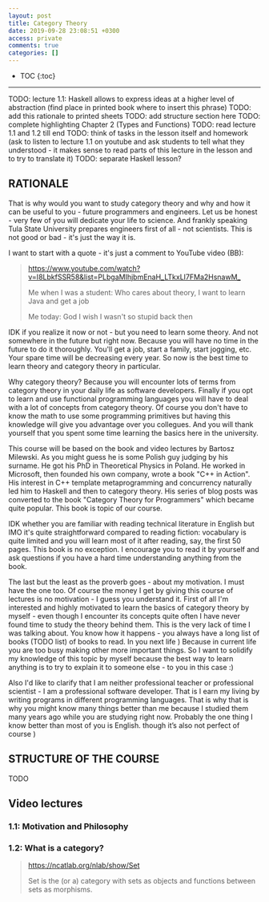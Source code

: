 ```yaml
---
layout: post
title: Category Theory
date: 2019-09-28 23:08:51 +0300
access: private
comments: true
categories: []
---
```


<!-- @format -->

<!-- more -->

<!-- prettier-ignore -->
* TOC
{:toc}
<hr>

TODO: lecture 1.1: Haskell allows to express ideas at a higher level of
abstraction (find place in printed book where to insert this phrase)
TODO: add this rationale to printed sheets
TODO: add structure section here
TODO: complete highlighting Chapter 2 (Types and Functions)
TODO: read lecture 1.1 and 1.2 till end
TODO: think of tasks in the lesson itself and homework (ask to listen to
lecture 1.1 on youtube and ask students to tell what they understood - it makes
sense to read parts of this lecture in the lesson and to try to translate it)
TODO: separate Haskell lesson?

## RATIONALE

That is why would you want to study category theory and why and how it can be
useful to you - future programmers and engineers. Let us be honest - very few of
you will dedicate your life to science. And frankly speaking Tula State
University prepares engineers first of all - not scientists. This is not good
or bad - it's just the way it is.

I want to start with a quote - it's just a comment to YouTube video (BB):

> <https://www.youtube.com/watch?v=I8LbkfSSR58&list=PLbgaMIhjbmEnaH_LTkxLI7FMa2HsnawM_>
>
> Me when I was a student: Who cares about theory, I want to learn Java and get
> a job
>
> Me today: God I wish I wasn't so stupid back then

IDK if you realize it now or not - but you need to learn some theory. And not
somewhere in the future but right now. Because you will have no time in the
future to do it thoroughly. You'll get a job, start a family, start jogging,
etc. Your spare time will be decreasing every year. So now is the best time to
learn theory and category theory in particular.

Why category theory? Because you will encounter lots of terms from category
theory in your daily life as software developers. Finally if you opt to learn
and use functional programming languages you will have to deal with a lot of
concepts from category theory. Of course you don't have to know the math to use
some programming primitives but having this knowledge will give you advantage
over you collegues. And you will thank yourself that you spent some time
learning the basics here in the university.

This course will be based on the book and video lectures by Bartosz Milewski. As
you might guess he is some Polish guy judging by his surname. He got his PhD in
Theoretical Physics in Poland. He worked in Microsoft, then founded his own
company, wrote a book "C++ in Action". His interest in C++ template
metaprogramming and concurrency naturally led him to Haskell and then to
category theory. His series of blog posts was converted to the book "Category
Theory for Programmers" which became quite popular. This book is topic of our
course.

IDK whether you are familiar with reading technical literature in English but
IMO it's quite straightforward compared to reading fiction: vocabulary is quite
limited and you will learn most of it after reading, say, the first 50 pages.
This book is no exception. I encourage you to read it by yourself and ask
questions if you have a hard time understanding anything from the book.

The last but the least as the proverb goes - about my motivation. I must have
the one too. Of course the money I get by giving this course of lectures is no
motivation - I guess you understand it. First of all I'm interested and highly
motivated to learn the basics of category theory by myself - even though I
encounter its concepts quite often I have never found time to study the theory
behind them. This is the very lack of time I was talking about. You know how it
happens - you always have a long list of books (TODO list) of books to read. In
you next life ) Because in current life you are too busy making other more
important things. So I want to solidify my knowledge of this topic by myself
because the best way to learn anything is to try to explain it to someone else -
to you in this case :)

Also I'd like to clarify that I am neither professional teacher or professional
scientist - I am a professional software developer. That is I earn my living by
writing programs in different programming languages. That is why that is why you
might know many things better than me because I studied them many years ago
while you are studying right now. Probably the one thing I know better than most
of you is English. though it’s also not perfect of course )

## STRUCTURE OF THE COURSE

TODO

## Video lectures

### 1.1: Motivation and Philosophy

### 1.2: What is a category?

> https://ncatlab.org/nlab/show/Set
>
> Set is the (or a) category with sets as objects and functions between sets as
> morphisms.
